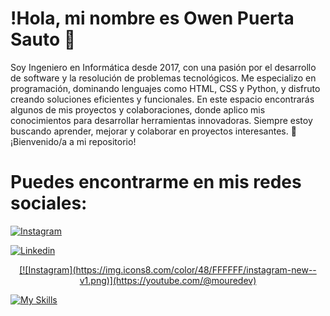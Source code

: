 # !Hola, mi nombre es Owen Puerta Sauto 👋

Soy Ingeniero en Informática desde 2017, con una pasión por el desarrollo de software y la resolución de problemas tecnológicos. Me especializo en programación, dominando lenguajes como HTML, CSS y Python, y disfruto creando soluciones eficientes y funcionales. En este espacio encontrarás algunos de mis proyectos y colaboraciones, donde aplico mis conocimientos para desarrollar herramientas innovadoras. Siempre estoy buscando aprender, mejorar y colaborar en proyectos interesantes. 🚀 ¡Bienvenido/a a mi repositorio!

# Puedes encontrarme en mis redes sociales:

<!-- [![Facebook](https://img.icons8.com/color/48/FFFFFF/facebook-new.png)](https://youtube.com/@mouredev)-->
[![Instagram](https://img.icons8.com/color/48/FFFFFF/instagram-new--v1.png)](https://youtube.com/@mouredev)
<!--[![Twitter](https://img.icons8.com/color/48/FFFFFF/twitter--v1.png)](https://youtube.com/@mouredev)-->
<!--[![Youtube](https://img.icons8.com/color/48/FFFFFF/youtube-play.png)](https://youtube.com/@mouredev)-->
[![Linkedin](https://img.icons8.com/color/48/FFFFFF/linkedin.png)](https://youtube.com/@mouredev)

<p align="center">
  <a href="https://skillicons.dev">
    [![Instagram](https://img.icons8.com/color/48/FFFFFF/instagram-new--v1.png)](https://youtube.com/@mouredev)
  </a>
</p>

[![My Skills](https://skillicons.dev/icons?i=js,html,css,wasm)](https://skillicons.dev)


